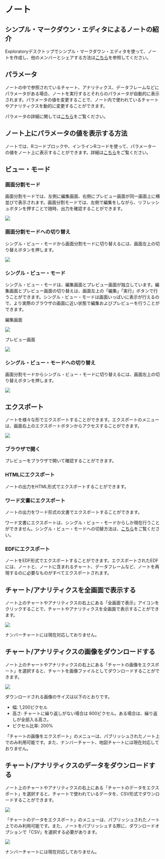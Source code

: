 
# ノート

## シンプル・マークダウン・エディタによるノートの紹介

Exploratoryデスクトップでシンプル・マークダウン・エディタを使って、ノートを作成し、他のメンバーとシェアする方法は[こちら](https://exploratory.io/note/2ac8ae888097/VMX6SSV0nc)を参照してください。



## パラメータ

ノートの中で参照されているチャート、アナリティクス、データフレームなどにパラメータがある場合、ノートを実行するとそれらのパラメータが自動的に表示されます。パラメータの値を変更することで、ノート内で使われているチャートやアナリティクスを動的に変更することができます。

パラメータの詳細に関しては[こちら](../parameter/parameter_ja.md)をご覧ください。


## ノート上にパラメータの値を表示する方法

ノートでは、Rコードブロックや、インラインRコードを使って、パラメーターの値をノート上に表示することができます。詳細は[こちら](../parameter/parameter_ja.md#ntoyadasshubdoniparamtnowosuru)をご覧ください。



## ビュー・モード

### 画面分割モード


画面分割モードでは、左側に編集画面、右側にプレビュー画面が同一画面上に横並びで表示されます。画面分割モードでは、左側で編集をしながら、リフレッシュボタンを押すことで随時、出力を確認することができます。

![](images/note1ja.png)


### 画面分割モードへの切り替え

シングル・ビュー・モードから画面分割モードに切り替えるには、画面左上の切り替えボタンを押します。

![](images/note4ja.png)





### シングル・ビュー・モード

シングル・ビュー・モードは、編集画面とプレビュー画面が独立しています。編集画面とプレビュー画面の切り替えは、画面左上の「編集」「実行」ボタンで行うことができます。シングル・ビュー・モードは画面いっぱいに表示が行えるので、より実際のブラウザの画面に近い状態で編集およびプレビューを行うことができます。

編集画面

![](images/note6ja.png)

プレビュー画面

![](images/note2ja.png)


### シングル・ビュー・モードへの切り替え

画面分割モードからシングル・ビュー・モードに切り替えるには、画面左上の切り替えボタンを押します。


![](images/note3ja.png)



## エクスポート

ノートを様々な形でエクスポートすることができます。エクスポートのメニューは、画面右上のエクスポートボタンからアクセスすることができます。

![](images/note5ja.png)


### ブラウザで開く

プレビューをブラウザで開いて確認することができます。


### HTMLにエクスポート

ノートの出力をHTML形式でエクスポートすることができます。

### ワード文書にエクスポート

ノートの出力をワード形式の文書でエクスポートすることができます。

ワード文書にエクスポートは、シングル・ビュー・モードからしか現在行うことができません。シングル・ビュー・モードへの切替方法は、[こちら](#shingurubymdohenorie)をご覧ください。


### EDFにエクスポート

ノートをEDF形式でエクスポートすることができます。エクスポートされたEDFには、ノートと、ノートに含まれるチャート、データフレームなど、ノートを再現するのに必要なものがすべてエクスポートされます。





## チャート/アナリティクスを全画面で表示する

ノート上のチャートやアナリティクスの右上にある「全画面で表示」アイコンをクリックすることで、チャートやアナリティクスを全画面で表示することができます。

![](images/note-view-fullscreen-ja.png)

ナンバーチャートには現在対応しておりません。

## チャート/アナリティクスの画像をダウンロードする

ノート上のチャートやアナリティクスの右上にある「チャートの画像をエクスポート」を選択すると、チャートを画像ファイルとしてダウンロードすることができます。

![](images/note-download-image-ja.png)

ダウンロードされる画像のサイズは以下のとおりです。

* 幅: 1,200ピクセル
* 高さ: チャートに繰り返しがない場合は 800ピクセル。ある場合は、繰り返しが全部入る高さ。
* ピクセル比率: 200%

「チャートの画像をエクスポート」のメニューは、パブリッシュされたノート上でのみ利用可能です。また、ナンバーチャート、地図チャートには現在対応しておりません。

## チャート/アナリティクスのデータをダウンロードする


ノート上のチャートやアナリティクスの右上にある「チャートのデータをエクスポート」を選択すると、チャートで使われているデータを、CSV形式でダウンロードすることができます。

![](images/note-download-data2-ja.png)


「チャートのデータをエクスポート」のメニューは、パブリッシュされたノート上でのみ利用可能です。また、ノートをパブリッシュする際に、ダウンロードオプションで「CSV」を選択する必要があります。

![](images/dashboard-download-data1-ja.png)


ナンバーチャートには現在対応しておりません。



